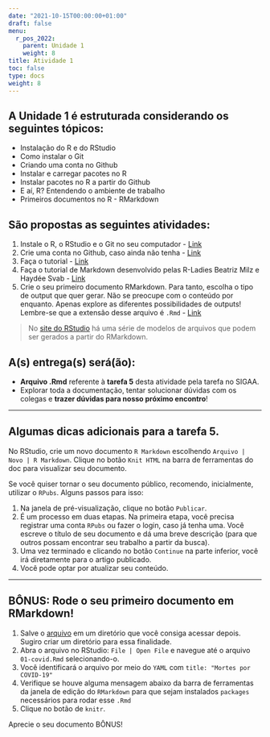 ```yaml
---
date: "2021-10-15T00:00:00+01:00"
draft: false
menu:
  r_pos_2022:
    parent: Unidade 1
    weight: 8
title: Atividade 1
toc: false
type: docs
weight: 8
---
```


## A **Unidade 1** é estruturada considerando os seguintes tópicos:
- Instalação do R e do RStudio
- Como instalar o Git
- Criando uma conta no Github
- Instalar e carregar pacotes no R
- Instalar pacotes no R a partir do Github
- E aí, R? Entendendo o ambiente de trabalho
- Primeiros documentos no R - RMarkdown

## São propostas as seguintes atividades:

1. Instale o R, o RStudio e o Git no seu computador - [Link](https://www.places.education/cursos/intro_r/install/)
2. Crie uma conta no Github, caso ainda não tenha - [Link](https://www.places.education/cursos/intro_r/github/)
3. Faça o tutorial - [Link](https://www.places.education/cursos/intro_r/swirl/)
4. Faça o tutorial de Markdown desenvolvido pelas R-Ladies Beatriz Milz e Haydée Svab -  [Link](https://beatriz-milz.shinyapps.io/tutorial_markdown/#section-introdu%C3%A7%C3%A3o)
5. Crie o seu primeiro documento RMarkdown. Para tanto, escolha o tipo de output que quer gerar. Não se preocupe com o conteúdo por enquanto. Apenas explore as diferentes possibilidades de outputs! Lembre-se que a extensão desse arquivo é `.Rmd` -  [Link](https://www.places.education/cursos/intro_r/intro_rmarkdown/)

> No [site do RStudio](https://rmarkdown.rstudio.com/gallery.html) há uma série de modelos de arquivos que podem ser gerados a partir do RMarkdown.

## A(s) entrega(s) será(ão):
- **Arquivo .Rmd** referente à **tarefa 5** desta atividade pela tarefa no SIGAA.
- Explorar toda a documentação, tentar solucionar dúvidas com os colegas e **trazer dúvidas para nosso próximo encontro**!

<hr></hr>

## Algumas dicas adicionais para a tarefa 5. 

No RStudio, crie um novo documento `R Markdown` escolhendo `Arquivo | Novo | R Markdown`.
Clique no botão `Knit HTML` na barra de ferramentas do doc para visualizar seu documento.


Se você quiser tornar o seu documento público, recomendo, inicialmente, utilizar o `RPubs`. Alguns passos para isso:
1. Na janela de pré-visualização, clique no botão `Publicar`.
2. É um processo em duas etapas. Na primeira etapa, você precisa registrar uma conta `RPubs` ou fazer o login, caso já tenha uma. Você escreve o título de seu documento e dá uma breve descrição (para que outros possam encontrar seu trabalho a partir da busca). 
3. Uma vez terminado e clicando no botão `Continue` na parte inferior, você irá diretamente para o artigo publicado. 
4. Você pode optar por atualizar seu conteúdo.

<hr></hr>

## BÔNUS: Rode o seu primeiro documento em RMarkdown!

1. Salve o [arquivo](https://cefetmgbr-my.sharepoint.com/:u:/g/personal/renataoliveira_cefetmg_br/ESP5b0WfqYJFplhjSRiciG0BNKQZnv2HzbHnPBxZEBr3Ew?e=gVcWCQ) em um diretório que você consiga acessar depois. Sugiro criar um diretório para essa finalidade. 
2. Abra o arquivo no RStudio: `File | Open File` e navegue até o arquivo `01-covid.Rmd` selecionando-o. 
3. Você identificará o arquivo por meio do `YAML` com `title: "Mortes por COVID-19"`
4. Verifique se houve alguma mensagem abaixo da barra de ferramentas da janela de edição do `RMarkdown` para que sejam instalados `packages` necessários para rodar esse `.Rmd`
5. Clique no botão de `knitr`. 

Aprecie o seu documento BÔNUS! 

